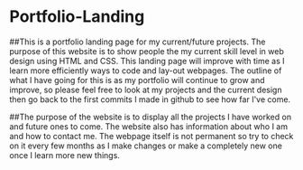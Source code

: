 # Portfolio-Landing

##This is a portfolio landing page for my current/future projects. The purpose of this website is to show people the my current skill level in web design using HTML and CSS. This landing page will improve with time as I learn more efficiently ways to code and lay-out webpages. The outline of what I have going for this is as my portfolio will continue to grow and improve, so please feel free to look at my projects and the current design then go back to the first commits I made in github to see how far I've come.


##The purpose of the website is to display all the projects I have worked on and future ones to come. The website also has information about who I am and how to contact me. The webpage itself is not permanent so try to check on it every few months as I make changes or make a completely new one once I learn more new things.

